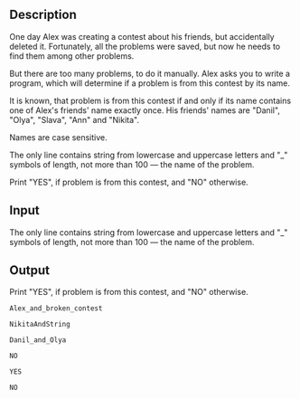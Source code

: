 ## Description

<div><p>One day Alex was creating a contest about his friends, but accidentally deleted it. Fortunately, all the problems were saved, but now he needs to find them among other problems.</p><p>But there are too many problems, to do it manually. Alex asks you to write a program, which will determine if a problem is from this contest by its name.</p><p>It is known, that problem is from this contest if and only if its name contains one of Alex's friends' name <span class="tex-font-style-bf">exactly once</span>. His friends' names are "<span class="tex-font-style-tt">Danil</span>", "<span class="tex-font-style-tt">Olya</span>", "<span class="tex-font-style-tt">Slava</span>", "<span class="tex-font-style-tt">Ann</span>" and "<span class="tex-font-style-tt">Nikita</span>".</p><p><span class="tex-font-style-bf">Names are case sensitive.</span></p></div><div class="input-specification"><p>The only line contains string from lowercase and uppercase letters and "<span class="tex-font-style-tt">_</span>" symbols of length, not more than <span class="tex-span">100</span> — the name of the problem.</p></div><div class="output-specification"><p>Print "<span class="tex-font-style-tt">YES</span>", if problem is from this contest, and "<span class="tex-font-style-tt">NO</span>" otherwise.</p></div>

## Input

<p>The only line contains string from lowercase and uppercase letters and "<span class="tex-font-style-tt">_</span>" symbols of length, not more than <span class="tex-span">100</span> — the name of the problem.</p>

## Output

<p>Print "<span class="tex-font-style-tt">YES</span>", if problem is from this contest, and "<span class="tex-font-style-tt">NO</span>" otherwise.</p>





```input1
Alex_and_broken_contest

```




```input2
NikitaAndString

```




```input3
Danil_and_Olya

```




```output1
NO
```




```output2
YES
```




```output3
NO
```


